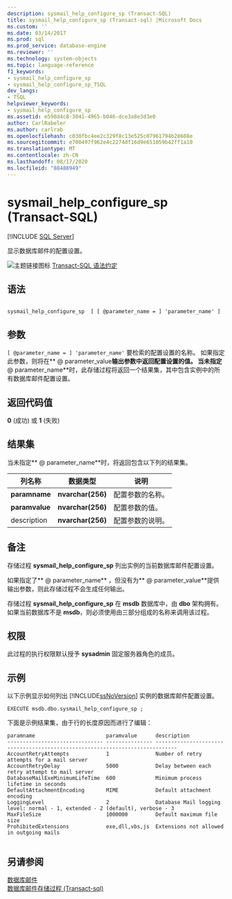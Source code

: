 ```yaml
---
description: sysmail_help_configure_sp (Transact-SQL)
title: sysmail_help_configure_sp (Transact-sql) |Microsoft Docs
ms.custom: ''
ms.date: 03/14/2017
ms.prod: sql
ms.prod_service: database-engine
ms.reviewer: ''
ms.technology: system-objects
ms.topic: language-reference
f1_keywords:
- sysmail_help_configure_sp
- sysmail_help_configure_sp_TSQL
dev_langs:
- TSQL
helpviewer_keywords:
- sysmail_help_configure_sp
ms.assetid: e598d4c8-3041-4965-b046-dce3a8e3d3e0
author: CarlRabeler
ms.author: carlrab
ms.openlocfilehash: c030fbc4ee2c329f8c13e525c07961794b28608e
ms.sourcegitcommit: e700497f962e4c2274df16d9e651059b42ff1a10
ms.translationtype: MT
ms.contentlocale: zh-CN
ms.lasthandoff: 08/17/2020
ms.locfileid: "88488949"
---
```

# <a name="sysmail_help_configure_sp-transact-sql"></a>sysmail_help_configure_sp (Transact-SQL)
[!INCLUDE [SQL Server](../../includes/applies-to-version/sqlserver.md)]

  显示数据库邮件的配置设置。  
  
 ![主题链接图标](../../database-engine/configure-windows/media/topic-link.gif "“主题链接”图标") [Transact-SQL 语法约定](../../t-sql/language-elements/transact-sql-syntax-conventions-transact-sql.md)  
  
## <a name="syntax"></a>语法  
  
```  
  
sysmail_help_configure_sp  [ [ @parameter_name = ] 'parameter_name' ]  
```  
  
## <a name="arguments"></a>参数  
`[ @parameter_name = ] 'parameter_name'` 要检索的配置设置的名称。 如果指定此参数，则将在** \@ parameter_value**输出参数中返回配置设置的值。 当未指定** \@ parameter_name**时，此存储过程将返回一个结果集，其中包含实例中的所有数据库邮件配置设置。  
  
## <a name="return-code-values"></a>返回代码值  
 **0** (成功) 或 **1** (失败)   
  
## <a name="result-sets"></a>结果集  
 当未指定** \@ parameter_name**时，将返回包含以下列的结果集。  
  
| 列名称 | 数据类型 | 说明 |
| ----------- | --------- | ----------- |
|**paramname**|**nvarchar(256)**|配置参数的名称。|  
|**paramvalue**|**nvarchar(256)**|配置参数的值。|  
|description|**nvarchar(256)**|配置参数的说明。|  
  
## <a name="remarks"></a>备注  
 存储过程 **sysmail_help_configure_sp** 列出实例的当前数据库邮件配置设置。  
  
 如果指定了** \@ parameter_name** ，但没有为** \@ parameter_value**提供输出参数，则此存储过程不会生成任何输出。  
  
 存储过程 **sysmail_help_configure_sp** 在 **msdb** 数据库中，由 **dbo** 架构拥有。 如果当前数据库不是 **msdb**，则必须使用由三部分组成的名称来调用该过程。  
  
## <a name="permissions"></a>权限  
 此过程的执行权限默认授予 **sysadmin** 固定服务器角色的成员。  
  
## <a name="examples"></a>示例  
 以下示例显示如何列出 [!INCLUDE[ssNoVersion](../../includes/ssnoversion-md.md)] 实例的数据库邮件配置设置。  
  
```  
EXECUTE msdb.dbo.sysmail_help_configure_sp ;  
```  
  
 下面是示例结果集，由于行的长度原因而进行了编辑：  
  
```  
paramname                       paramvalue      description  
------------------------------- --------------- -----------------------------------------------------------------------------  
AccountRetryAttempts            1               Number of retry attempts for a mail server  
AccountRetryDelay               5000            Delay between each retry attempt to mail server  
DatabaseMailExeMinimumLifeTime  600             Minimum process lifetime in seconds  
DefaultAttachmentEncoding       MIME            Default attachment encoding  
LoggingLevel                    2               Database Mail logging level: normal - 1, extended - 2 (default), verbose - 3  
MaxFileSize                     1000000         Default maximum file size  
ProhibitedExtensions            exe,dll,vbs,js  Extensions not allowed in outgoing mails  
  
```  
  
## <a name="see-also"></a>另请参阅  
 [数据库邮件](../../relational-databases/database-mail/database-mail.md)   
 [数据库邮件存储过程 &#40;Transact-sql&#41;](../../relational-databases/system-stored-procedures/database-mail-stored-procedures-transact-sql.md)  
  
  
